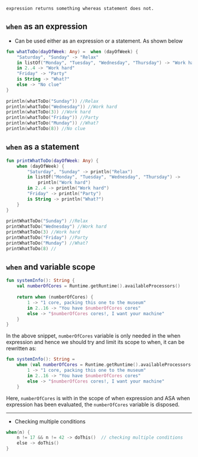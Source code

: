 	expression returns something whereas statement does not. 

## `when` as an expression

- Can be used either as an expression or a statement. As shown below
```kotlin
fun whatToDo(dayOfWeek: Any) =  when (dayOfWeek) {  
    "Saturday", "Sunday" -> "Relax"  
    in listOf("Monday", "Tuesday", "Wednesday", "Thursday") -> "Work hard"  
    in 2..4 -> "Work hard"  
    "Friday" -> "Party"  
    is String -> "What?"  
    else -> "No clue"  
}  
  
println(whatToDo("Sunday")) //Relax  
println(whatToDo("Wednesday")) //Work hard  
println(whatToDo(3)) //Work hard  
println(whatToDo("Friday")) //Party  
println(whatToDo("Munday")) //What?  
println(whatToDo(8)) //No clue
```

## `when` as a statement

```kotlin
fun printWhatToDo(dayOfWeek: Any) {  
    when (dayOfWeek) {  
        "Saturday", "Sunday" -> println("Relax")  
        in listOf("Monday", "Tuesday", "Wednesday", "Thursday") ->  
            println("Work hard")  
        in 2..4 -> println("Work hard")  
        "Friday" -> println("Party")  
        is String -> println("What?")  
    }  
}  
  
printWhatToDo("Sunday") //Relax  
printWhatToDo("Wednesday") //Work hard  
printWhatToDo(3) //Work hard  
printWhatToDo("Friday") //Party  
printWhatToDo("Munday") //What?  
printWhatToDo(8) //
```

## `when` and variable scope

```kotlin
fun systemInfo(): String {  
    val numberOfCores = Runtime.getRuntime().availableProcessors()  
  
    return when (numberOfCores) {  
        1 -> "1 core, packing this one to the museum"  
        in 2..16 -> "You have $numberOfCores cores"        
        else -> "$numberOfCores cores!, I want your machine"    
    }  
}
```

In the above snippet, `numberOfCores` variable is only needed in the when expression and hence we should try and limit its scope to when, it can be rewritten as:

```kotlin
fun systemInfo(): String =
    when (val numberOfCores = Runtime.getRuntime().availableProcessors()) {  
        1 -> "1 core, packing this one to the museum"  
        in 2..16 -> "You have $numberOfCores cores"        
        else -> "$numberOfCores cores!, I want your machine"    
    }
```
Here, `numberOfCores` is with in the scope of when expression and ASA when expression has been evaluated, the `numberOfCores` variable is disposed.


---

- Checking multiple conditions
```kotlin
when(n) {    
	n != 17 && n != 42 -> doThis()  // checking multiple conditions  
	else -> doThis()
}
```
